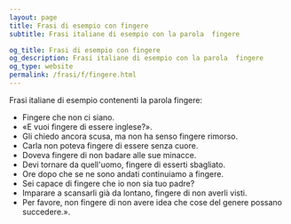 ```yaml
---
layout: page
title: Frasi di esempio con fingere 
subtitle: Frasi italiane di esempio con la parola  fingere

og_title: Frasi di esempio con fingere 
og_description: Frasi italiane di esempio con la parola  fingere
og_type: website
permalink: /frasi/f/fingere.html
---
```


Frasi italiane di esempio contenenti la parola fingere:


- Fingere che non ci siano.
- «E vuoi fingere di essere inglese?».
- Gli chiedo ancora scusa, ma non ha senso fingere rimorso.
- Carla non poteva fingere di essere senza cuore.
- Doveva fingere di non badare alle sue minacce.
- Devi tornare da quell'uomo, fingere di esserti sbagliato.
- Ore dopo che se ne sono andati continuiamo a fingere.
- Sei capace di fingere che io non sia tuo padre?
- Imparare a scansarli già da lontano, fingere di non averli visti.
- Per favore, non fingere di non avere idea che cose del genere possano succedere.».
